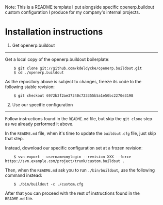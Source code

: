 Note: This is a README template I put alongside specific openerp.buildout custom configuration I produce for my company's internal projects.


Installation instructions
=========================

1. Get openerp.buildout
-----------------------

Get a local copy of the openerp.buildout boilerplate:

        $ git clone git://github.com/kdeldycke/openerp.buildout.git
        $ cd ./openerp.buildout

As the repository above is subject to changes, freeze its code to the following stable revision:

        $ git checkout 6972b3f2ae37240c723355b5a1e50bc2270e3198


2. Use our specific configuration
---------------------------------

Follow instructions found in the `README.md` file, but skip the `git clone` step as we already performed it above.

In the `README.md` file, when it's time to update the `buildout.cfg` file, just skip that step.

Instead, download our specific configuration set at a frozen revision:

        $ svn export --username=mylogin --revision XXX --force https://svn.example.com/project/trunk/custom.buildout .

Then, when the `README.md` ask you to run `./bin/buildout`, use the following command instead:

        $ ./bin/buildout -c ./custom.cfg

After that you can proceed with the rest of instructions found in the `README.md` file.
